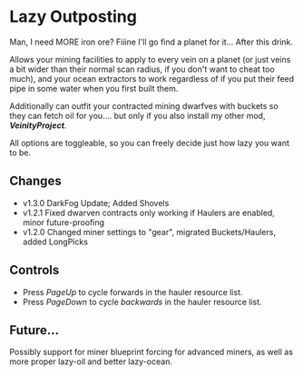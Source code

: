 # Lazy Outposting
Man, I need MORE iron ore? Fiiine I'll go find a planet for it... After this drink.

Allows your mining facilities to apply to every vein on a planet (or just veins a bit wider than their normal scan radius, if you don't want to cheat too much), and your ocean extractors to work regardless of if you put their feed pipe in some water when you first built them.

Additionally can outfit your contracted mining dwarfves with buckets so they can fetch oil for you.... but only if you also install my other mod, ***VeinityProject***.

All options are toggleable, so you can freely decide just how lazy you want to be.

## Changes

- v1.3.0 DarkFog Update; Added Shovels
- v1.2.1 Fixed dwarven contracts only working if Haulers are enabled, minor future-proofing
- v1.2.0 Changed miner settings to "gear", migrated Buckets/Haulers, added LongPicks

## Controls
- Press *PageUp* to cycle forwards in the hauler resource list.
- Press *PageDown* to cycle *backwards* in the hauler resource list.

## Future...
Possibly support for miner blueprint forcing for advanced miners, as well as more proper lazy-oil and better lazy-ocean.